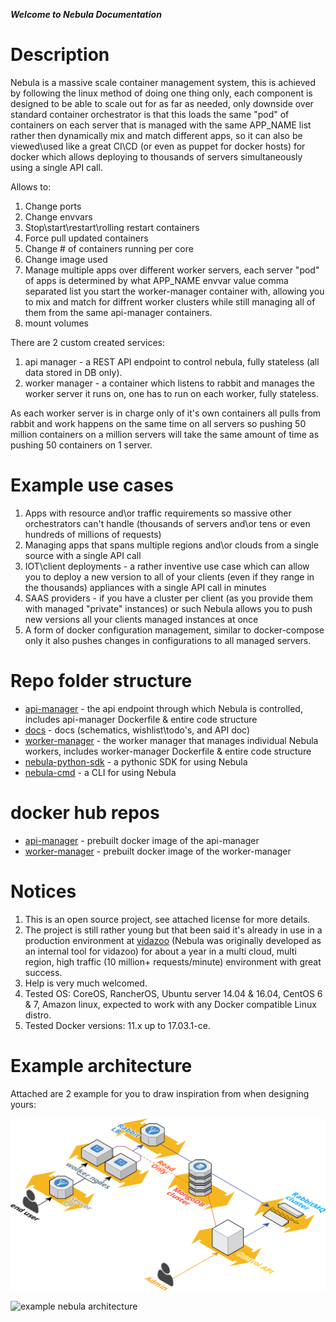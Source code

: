***Welcome to Nebula Documentation***

# Description

Nebula is a massive scale container management system, this is achieved by following the linux method of doing one thing only, each component is designed to be able to scale out for as far as needed, only downside over standard container orchestrator is that this loads the same "pod" of containers on each server that is managed with the same APP_NAME list rather then dynamically mix and match different apps, so it can also be viewed\used like a great CI\CD (or even as puppet for docker hosts) for docker which allows deploying to thousands of servers simultaneously using a single API call.

Allows to:

1. Change ports
2. Change envvars
3. Stop\start\restart\rolling restart containers
4. Force pull updated containers
5. Change # of containers running per core
6. Change image used
7. Manage multiple apps over different worker servers, each server "pod" of apps is determined by what APP_NAME envvar value comma separated list you start the worker-manager container with, allowing you to mix and match for diffrent worker clusters while still managing all of them from the same api-manager containers.
8. mount volumes

There are 2 custom created services:

1. api manager - a REST API endpoint to control nebula, fully stateless (all data stored in DB only).
2. worker manager - a container which listens to rabbit and manages the worker server it runs on, one has to run on each worker, fully stateless.

As each worker server is in charge only of it's own containers all pulls from rabbit and work happens on the same time on all servers so pushing 50 million containers on a million servers will take the same amount of time as pushing 50 containers on 1 server.

# Example use cases

1. Apps with resource and\or traffic requirements so massive other orchestrators can't handle (thousands of servers and\or tens or even hundreds of millions of requests)
2. Managing apps that spans multiple regions and\or clouds from a single source with a single API call
3. IOT\client deployments - a rather inventive use case which can allow you to deploy a new version to all of your clients (even if they range in the thousands) appliances with a single API call in minutes
4. SAAS providers - if you have a cluster per client (as you provide them with managed "private" instances) or such Nebula allows you to push new versions all your clients managed instances at once
5. A form of docker configuration management, similar to docker-compose only it also pushes changes in configurations to all managed servers.

# Repo folder structure

* [api-manager](https://github.com/nebula-orchestrator/worker-manager) - the api endpoint through which Nebula is controlled, includes api-manager Dockerfile & entire code structure
* [docs](https://github.com/nebula-orchestrator/docs) - docs (schematics, wishlist\todo's, and API doc)
* [worker-manager](https://github.com/nebula-orchestrator/api-manager) - the worker manager that manages individual Nebula workers, includes worker-manager Dockerfile & entire code structure
* [nebula-python-sdk](https://github.com/nebula-orchestrator/nebula-python-sdk) - a pythonic SDK for using Nebula
* [nebula-cmd](https://github.com/nebula-orchestrator/nebula-cmd) - a CLI for using Nebula

# docker hub repos

* [api-manager](https://hub.docker.com/r/nebulaorchestrator/api/) - prebuilt docker image of the api-manager
* [worker-manager](https://hub.docker.com/r/nebulaorchestrator/worker/) - prebuilt docker image of the worker-manager

# Notices

 1. This is an open source project, see attached license for more details.
 2. The project is still rather young but that been said it's already in use in a production environment at [vidazoo](https://www.vidazoo.com/) (Nebula was originally developed as an internal tool for vidazoo) for about a year in a multi cloud, multi region, high traffic (10 million+ requests/minute) environment with great success.
 3. Help is very much welcomed.
 4. Tested OS: CoreOS, RancherOS, Ubuntu server 14.04 & 16.04, CentOS 6 & 7, Amazon linux, expected to work with any Docker compatible Linux distro.
 5. Tested Docker versions: 11.x up to 17.03.1-ce.

# Example architecture

Attached are 2 example for you to draw inspiration from when designing yours:

![example nebula architecture](cloudcraft%20-%20nebula.png "example nebula architecture")



![example nebula architecture](nebula.png "example nebula architecture")